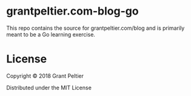# grantpeltier.com-blog-go

This repo contains the source for grantpeltier.com/blog and is primarily meant to be a Go
learning exercise.

# License

Copyright © 2018 Grant Peltier

Distributed under the MIT License